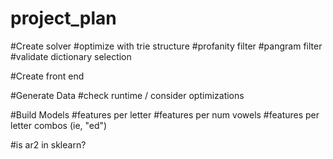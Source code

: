 # project_plan

#Create solver
  #optimize with trie structure
  #profanity filter
  #pangram filter
  #validate dictionary selection

#Create front end

#Generate Data
  #check runtime / consider optimizations

#Build Models
  #features per letter
  #features per num vowels
  #features per letter combos (ie, "ed")

  #is ar2 in sklearn?
